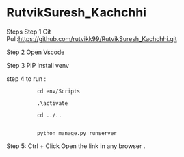 ﻿# RutvikSuresh_Kachchhi

Steps 
Step 1 Git Pull:https://github.com/rutvikk99/RutvikSuresh_Kachchhi.git

Step 2 Open Vscode

Step 3 PIP install venv

step 4 to run :

              cd env/Scripts

              .\activate
              
              cd ../..

              
              python manage.py runserver

              
Step 5: Ctrl + Click Open  the link in any browser .
